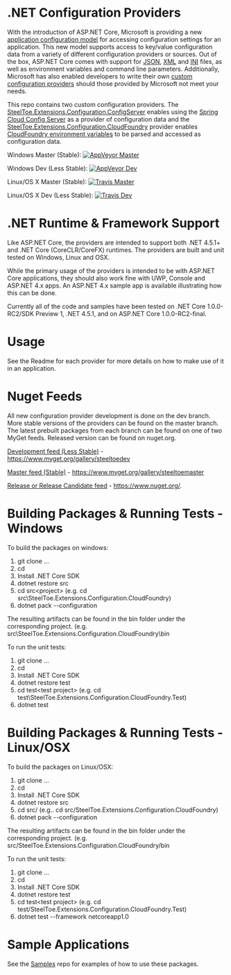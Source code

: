 # .NET Configuration Providers

With the introduction of ASP.NET Core, Microsoft is providing a new [application configuration model](http://docs.asp.net/en/latest/fundamentals/configuration.html) for accessing configuration settings for an application. This new model supports access to key/value configuration data from a variety of different configuration providers or sources. Out of the box, ASP.NET Core comes with support for [JSON](https://github.com/aspnet/Configuration/tree/dev/src/Microsoft.Extensions.Configuration.Json), [XML](https://github.com/aspnet/Configuration/tree/dev/src/Microsoft.Extensions.Configuration.Xml) and [INI](https://github.com/aspnet/Configuration/tree/dev/src/Microsoft.Extensions.Configuration.Ini) files, as well as environment variables and command line parameters.  Additionally, Microsoft has also enabled developers to write their own [custom configuration providers](http://docs.asp.net/en/latest/fundamentals/configuration.html#custom-config-providers) should those provided by Microsoft not meet your needs.  

This repo contains two custom configuration providers.  The [SteelToe.Extensions.Configuration.ConfigServer](https://github.com/SteelToeOSS/Configuration/tree/master/src/SteelToe.Extensions.Configuration.ConfigServer) enables using the [Spring Cloud Config Server](http://projects.spring.io/spring-cloud/) as a provider of configuration data and the [SteelToe.Extensions.Configuration.CloudFoundry](https://github.com/SteelToeOSS/Configuration/tree/master/src/SteelToe.Extensions.Configuration.CloudFoundry) provider enables [CloudFoundry environment variables](docs.cloudfoundry.org) to be parsed and accessed as configuration data.

Windows Master (Stable):  [![AppVeyor Master](https://ci.appveyor.com/api/projects/status/27c2hd0460aac1cs/branch/master?svg=true)](https://ci.appveyor.com/project/steeltoe/Configuration)

Windows Dev (Less Stable):  [![AppVeyor Dev](https://ci.appveyor.com/api/projects/status/27c2hd0460aac1cs/branch/dev?svg=true)](https://ci.appveyor.com/project/steeltoe/Configuration)

Linux/OS X Master (Stable): [![Travis Master](https://travis-ci.org/SteelToeOSS/Configuration.svg?branch=master)](https://travis-ci.org/SteelToeOSS/Configuration)

Linux/OS X Dev (Less Stable): [![Travis Dev](https://travis-ci.org/SteelToeOSS/Configuration.svg?branch=dev)](https://travis-ci.org/SteelToeOSS/Configuration)

# .NET Runtime & Framework Support
Like ASP.NET Core, the providers are intended to support both .NET 4.5.1+ and .NET Core (CoreCLR/CoreFX) runtimes.  The providers are built and unit tested on Windows, Linux and OSX.

While the primary usage of the providers is intended to be with ASP.NET Core applications, they should also work fine with UWP, Console and ASP.NET 4.x apps. An ASP.NET 4.x sample app is available illustrating how this can be done.

Currently all of the code and samples have been tested on .NET Core 1.0.0-RC2/SDK Preview 1, .NET 4.5.1, and on ASP.NET Core 1.0.0-RC2-final.

# Usage
See the Readme for each provider for more details on how to make use of it in an application.

# Nuget Feeds
All new configuration provider development is done on the dev branch. More stable versions of the providers can be found on the master branch. The latest prebuilt packages from each branch can be found on one of two MyGet feeds. Released version can be found on nuget.org.

[Development feed (Less Stable)](https://www.myget.org/gallery/steeltoedev) - https://www.myget.org/gallery/steeltoedev

[Master feed (Stable)](https://www.myget.org/gallery/steeltoemaster) - https://www.myget.org/gallery/steeltoemaster

[Release or Release Candidate feed](https://www.nuget.org/) - https://www.nuget.org/. 

# Building Packages & Running Tests - Windows
To build the packages on windows:

1. git clone ...
2. cd <clone directory>
3. Install .NET Core SDK
4. dotnet restore src
5. cd src\<project> (e.g. cd src\SteelToe.Extensions.Configuration.CloudFoundry)
6. dotnet pack --configuration <Release or Debug> 

The resulting artifacts can be found in the bin folder under the corresponding project. (e.g. src\SteelToe.Extensions.Configuration.CloudFoundry\bin

To run the unit tests:

1. git clone ...
2. cd <clone directory>
3. Install .NET Core SDK 
4. dotnet restore test
5. cd test\<test project> (e.g. cd test\SteelToe.Extensions.Configuration.CloudFoundry.Test)
6. dotnet test

# Building Packages & Running Tests - Linux/OSX
To build the packages on Linux/OSX:

1. git clone ...
2. cd <clone directory>
3. Install .NET Core SDK
4. dotnet restore src
5. cd src/<project> (e.g.. cd src/SteelToe.Extensions.Configuration.CloudFoundry)
6. dotnet pack --configuration <Release or Debug> 

The resulting artifacts can be found in the bin folder under the corresponding project. (e.g. src/SteelToe.Extensions.Configuration.CloudFoundry/bin

To run the unit tests:

1. git clone ...
2. cd <clone directory>
3. Install .NET Core SDK 
4. dotnet restore test
5. cd test\<test project> (e.g. cd test/SteelToe.Extensions.Configuration.CloudFoundry.Test)
6. dotnet test --framework netcoreapp1.0

# Sample Applications
See the [Samples](https://github.com/SteelToeOSS/Samples) repo for examples of how to use these packages.